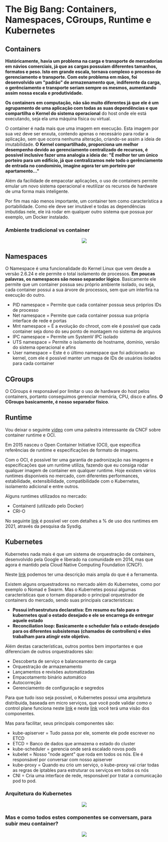 # The Big Bang: Containers, Namespaces, CGroups, Runtime e Kubernetes

## Containers

**Históricamente, havia um problema na carga e transporte de mercadorias em návios comerciais, já que as cargas possuiam diferentes tamanhos, formatos e peso. Isto em grande escala, tornava complexo o processo de gerenciamento e transporte. Com este problema em mãos, foi desenvolvido um "padrão" de armazenamento que, indiferente da carga, o gerênciamento e transporte seriam sempre os mesmos, aumentando assim nossa escala e produtividade.**

**Os containers em computação, não são muito diferentes já que ele é um agrupamento de uma aplicação com todas as suas dependências e que compartilha o Kernel do sistema operacional** do host onde ele está executando, seja ela uma máquina física ou virtual.

O container é nada mais que uma imagem em execução. Esta imagem por sua vez deve ser enxuta, contendo apenas o necessário para rodar a aplicação, sem que ocorra nenhuma alteração, criando-se assim a ideia de imutabilidade. **O Kernel compartilhado, proporciona um melhor desempenho devido ao gerenciamento centralizado de recursos, é possível inclusive fazer uma analogia a ideia de: "É melhor ter um único porteiro para um edifício, já que centralizamos nele todo o gerênciamento de entrada no condomínio, imagine agora ter um porteiro por apartamento..."**

Além da facilidade de empacotar aplicações, o uso de containers permite emular um novo sistema operacional e reutilizar os recursos de hardware de uma forma mais inteligente.

Por fim mas não menos importante, um container tem como característica a portabilidade. Como ele deve ser imutável e todas as dependências imbutidas nele, ele irá rodar em qualquer outro sistema que possua por exemplo, um Docker instalado.

### Ambiente tradicional vs container

<p align="center">
  <img src="https://d33wubrfki0l68.cloudfront.net/26a177ede4d7b032362289c6fccd448fc4a91174/eb693/images/docs/container_evolution.svg"/>
</p>

## Namespaces

O Namespace é uma funcionalidade do Kernel Linux que vem desde a versão 2.6.24 e ele permite o total isolamento de processos. **Em poucas palavras, os namespaces são nosso separador lógico**. Basicamente ele permite que um container possua seu próprio ambiente isolado, ou seja, cada container possui a sua árvore de processos, sem que um interfira na execução do outro.

* PID namespace = Permite que cada container possua seus próprios IDs de processo
* Net namespace = Permite que cada container possua sua própria interface de rede e portas
* Mnt namespace = É a evolução do chroot, com ele é possível que cada container seja dono do seu ponto de montagem no sistema de arquivos
* IPC namespace = Permite um SystemV IPC isolado
* UTS namespace = Permite o isolamento de hostname, domínio, versão do sistema operacional e afins
* User namespace = Este é o último namespace que foi adicionado ao kernel, com ele é possível manter um mapa de IDs de usuários isolados para cada container

## CGroups

O CGroups é responsável por limitar o uso de hardware do host pelos containers, portanto conseguimos gerenciar memória, CPU, disco e afins. **O CGroups basicamente, é nosso separador físico**.

## Runtime

Vou deixar o seguinte [vídeo](https://youtu.be/RyXL1zOa8Bw) com uma palestra interessante da CNCF sobre container runtime e OCI.

Em 2015 nasceu o Open Container Initiative (OCI), que especifica referências de runtime e especificações de formato de imagens.

Com o OCI, é possível ter uma garantia de padronização nas imagens e especificações que um runtime utiliza, fazendo que eu consiga rodar qualquer imagem de container em qualquer runtime. Hoje existem vários runtimes disponíveis no mercado, com diferentes performances, estabilidade, extensibilidade, compatibilidade com o Kubernetes, isolamento adicional e entre outros.

Alguns runtimes utilizados no mercado:
* Containerd (utilizado pelo Docker)
* CRI-O

No seguinte [link](https://sysdig.com/blog/sysdig-2021-container-security-usage-report/) é possível ver com detalhes a % de uso dos runtimes em 2021, através da pesquisa da Sysdig.

## Kubernetes

Kubernetes nada mais é que um sistema de orquestração de containers, desenvolvido pela Google e liberado na comunidade em 2014, mas que agora é mantido pela Cloud Native Computing Foundation (CNCF).

Neste [link](https://kubernetes.io/pt-br/docs/concepts/overview/what-is-kubernetes) podemos ter uma descrição mais ampla do que é a ferramenta.

Existem alguns orquestradores no mercado além do Kubernetes, como por exemplo o Nomad e Swarm. Mas o Kubernetes possui algumas características que o tornam disparado o principal orquestrador de containers do mercado, sendo suas principais características:

* **Possui infraestrutura declarativa: Em resumo eu falo para o kubernetes qual o estado desejado e ele se encarrega de entregar aquele estado**
* **Reconciliation loop: Basicamente o scheduler fala o estado desejado para os diferentes subsistemas (chamados de controllers) e eles trabalham para atingir este objetivo.**

Além destas características, outros pontos bem importantes e que diferenciam de outros orquestradores são:

* Descoberta de serviço e balanceamento de carga
* Orquestração de armazenamento
* Lançamentos e revisões automatizadas
* Empacotamento binário automático
* Autocorreção
* Gerenciamento de configuração e segredos

Para que tudo isso seja possível, o Kubernetes possui uma arquitetura distribuida, baseada em micro serviços, que você pode validar como o control plane funciona neste [link](https://kubernetes.io/pt-br/docs/concepts/architecture/control-plane-node-communication/) e neste [link](https://kubernetes.io/pt-br/docs/concepts/architecture/cloud-controller/) você terá uma visão dos componentes.

Mas para facilitar, seus principais componentes são:

* kube-apiserver = Tudo passa por ele, somente ele pode escrever no ETCD
* ETCD = Banco de dados que armazena o estado do cluster
* kube-scheduler = gerencia onde será escalado novos pods
* kubelet = Nosso "node agent" que roda em todos os nós. Ele é responsável por conversar com nosso apiserver
* kube-proxy = Quando eu crio um serviço, o kube-proxy vai criar todas as regras de iptables para estruturar os serviços em todos os nós
* CNI = Cria uma interface de rede, responsável por tratar a comunicação pod to pod.

### Arquitetura do Kubernetes

<p align="center">
  <img src="https://d33wubrfki0l68.cloudfront.net/518e18713c865fe67a5f23fc64260806d72b38f5/61d75/images/docs/post-ccm-arch.png"/>
</p>

### Mas e como todos estes componentes se conversam, para subir meu container?

<p align="center">
  <img src="https://cdn-images-1.medium.com/max/1500/1*WDJmiyarVfcsDp6X1-lLFQ.png"/>
</p>
